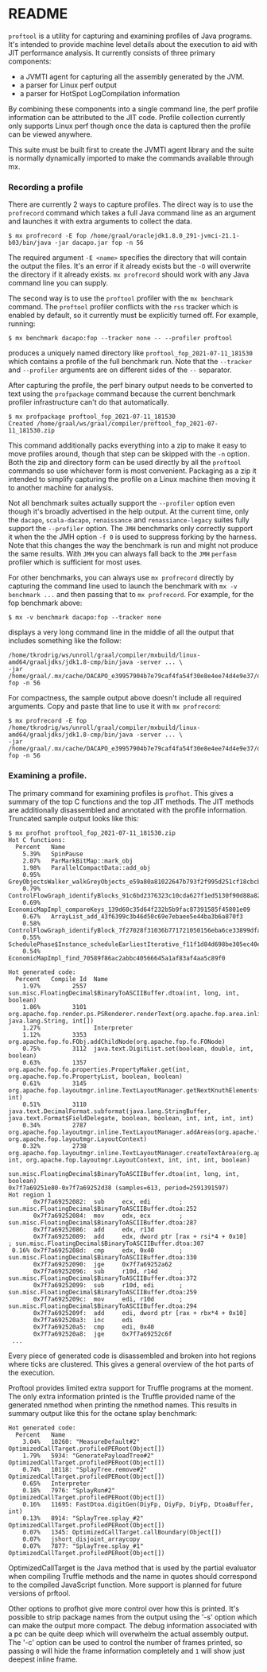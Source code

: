 # README #

`proftool` is a utility for capturing and examining profiles of Java
programs.  It's intended to provide machine level details about the execution to
aid with JIT performance analysis.  It currently consists of three primary components:

* a JVMTI agent for capturing all the assembly generated by the JVM.
* a parser for Linux perf output
* a parser for HotSpot LogCompilation information

By combining these components into a single command line, the perf
profile information can be attributed to the JIT code.  Profile collection currently only supports Linux perf though
once the data is captured then the profile can be viewed anywhere.  

This suite must be built first to create the JVMTI agent library and the suite is normally dynamically
imported to make the commands available through mx.

### Recording a profile

There are currently 2 ways to capture profiles.  The direct way is to use the `profrecord` command
which takes a full Java command line as an argument and launches it with extra arguments
to collect the data.

```
$ mx profrecord -E fop /home/graal/oraclejdk1.8.0_291-jvmci-21.1-b03/bin/java -jar dacapo.jar fop -n 56
```

The required argument `-E <name>` specifies the directory that will contain the output the files.  It's an error if it
already exists but the `-O` will overwrite the directory if it already exists.
`mx profrecord` should work with any Java command line you can supply.

The second way is to use the `proftool` profiler with the `mx benchmark` command.  The `proftool` profiler
conflicts with the `rss` tracker which is enabled by default, so it currently must be explicitly turned off.  For example, running:

```
$ mx benchmark dacapo:fop --tracker none -- --profiler proftool
```

produces a uniquely named directory like `proftool_fop_2021-07-11_181530` which contains a profile of the full
benchmark run.  Note that the `--tracker` and `--profiler` arguments are on different sides of the `--` separator.

After capturing the profile, the perf binary output needs to be converted to text
using the `profpackage` command because the current benchmark profiler infrastructure can't do that automatically.

```
$ mx profpackage proftool_fop_2021-07-11_181530
Created /home/graal/ws/graal/compiler/proftool_fop_2021-07-11_181530.zip
```

This command additionally packs everything into a zip to make it easy to move profiles around,
though that step can be skipped with the `-n` option.  Both the zip and directory form can be used directly
by all the `proftool` commands so use whichever form is most convenient.  Packaging as a zip it intended to
simplify capturing the profile on a Linux machine then moving it to another machine for analysis.

Not all benchmark suites actually support the `--profiler` option even though it's broadly advertised in the
help output.  At the current time, only the `dacapo`, `scala-dacapo`, `renaissance` and `renassiance-legacy`
suites fully support the `--profiler` option.  The `JMH` benchmarks only correctly support it when the
the JMH option `-f 0` is used to suppress forking by the harness.  Note that this changes the way the benchmark
is run and might not produce the same results.  With `JMH` you can always fall back to the `JMH` `perfasm`
profiler which is sufficient for most uses.

For other benchmarks, you can always use `mx profrecord` directly by capturing the command
line used to launch the benchmark with `mx -v benchmark ...` and then passing that to `mx profrecord`.  For example,
for the fop benchmark above:

```
$ mx -v benchmark dacapo:fop --tracker none 
```
displays a very long command line in the middle of all the output that includes something like the follow:

```
/home/tkrodrig/ws/unroll/graal/compiler/mxbuild/linux-amd64/graaljdks/jdk1.8-cmp/bin/java -server ... \
-jar /home/graal/.mx/cache/DACAPO_e39957904b7e79caf4fa54f30e8e4ee74d4e9e37/dacapo.jar fop -n 56
```

For compactness, the sample output above doesn't include all required arguments.
Copy and paste that line to use it with `mx profrecord`:

```
$ mx profrecord -E fop /home/tkrodrig/ws/unroll/graal/compiler/mxbuild/linux-amd64/graaljdks/jdk1.8-cmp/bin/java -server ... \
-jar /home/graal/.mx/cache/DACAPO_e39957904b7e79caf4fa54f30e8e4ee74d4e9e37/dacapo.jar fop -n 56
```

### Examining a profile.

The primary command for examining profiles is `profhot`.  This gives a summary
of the top C functions and the top JIT methods.  The JIT methods are additionally disassembled and
annotated with the profile information.  Truncated sample output looks like this:

```
$ mx profhot proftool_fop_2021-07-11_181530.zip
Hot C functions:
  Percent   Name
    5.39%   SpinPause
    2.07%   ParMarkBitMap::mark_obj
    1.98%   ParallelCompactData::add_obj
    0.95%   GreyObjectsWalker_walkGreyObjects_e59a80a81022647b793f2f995d251cf18cbcbab4
    0.79%   ControlFlowGraph_identifyBlocks_91c6bd2376323c10cda627f1ed5130f90d88a82f
    0.69%   EconomicMapImpl_compareKeys_139d60c35d64f232b5b9fac87391585f45801e09
    0.67%   ArrayList_add_43f6399c3b46d50c69e7ebaee5e44ba3b6a870f3
    0.58%   ControlFlowGraph_identifyBlock_7f27028f31036b771721050156eba6ce33899dfa
    0.55%   SchedulePhase$Instance_scheduleEarliestIterative_f11f1d84d698be305ec40ea50fa995f7185d393f
    0.54%   EconomicMapImpl_find_70589f86ac2abbc40566645a1af83af4aa5c89f0

Hot generated code:
  Percent   Compile Id  Name
    1.97%         2557  sun.misc.FloatingDecimal$BinaryToASCIIBuffer.dtoa(int, long, int, boolean)
    1.86%         3101  org.apache.fop.render.ps.PSRenderer.renderText(org.apache.fop.area.inline.AbstractTextArea, java.lang.String, int[])
    1.27%               Interpreter
    1.12%         3353  org.apache.fop.fo.FObj.addChildNode(org.apache.fop.fo.FONode)
    0.75%         3112  java.text.DigitList.set(boolean, double, int, boolean)
    0.63%         1357  org.apache.fop.fo.properties.PropertyMaker.get(int, org.apache.fop.fo.PropertyList, boolean, boolean)
    0.61%         3145  org.apache.fop.layoutmgr.inline.TextLayoutManager.getNextKnuthElements(org.apache.fop.layoutmgr.LayoutContext, int)
    0.51%         3110  java.text.DecimalFormat.subformat(java.lang.StringBuffer, java.text.Format$FieldDelegate, boolean, boolean, int, int, int, int)
    0.34%         2787  org.apache.fop.layoutmgr.inline.TextLayoutManager.addAreas(org.apache.fop.layoutmgr.PositionIterator, org.apache.fop.layoutmgr.LayoutContext)
    0.32%         2738  org.apache.fop.layoutmgr.inline.TextLayoutManager.createTextArea(org.apache.fop.traits.MinOptMax, int, org.apache.fop.layoutmgr.LayoutContext, int, int, int, boolean)

sun.misc.FloatingDecimal$BinaryToASCIIBuffer.dtoa(int, long, int, boolean)
0x7f7a69251e80-0x7f7a69252d38 (samples=613, period=2591391597)
Hot region 1
       0x7f7a69252082:  sub     ecx, edi        ; sun.misc.FloatingDecimal$BinaryToASCIIBuffer.dtoa:252
       0x7f7a69252084:  mov     edx, ecx        ; sun.misc.FloatingDecimal$BinaryToASCIIBuffer.dtoa:287
       0x7f7a69252086:  add     edx, r13d
       0x7f7a69252089:  add     edx, dword ptr [rax + rsi*4 + 0x10]     ; sun.misc.FloatingDecimal$BinaryToASCIIBuffer.dtoa:307
 0.16% 0x7f7a6925208d:  cmp     edx, 0x40       ; sun.misc.FloatingDecimal$BinaryToASCIIBuffer.dtoa:330
       0x7f7a69252090:  jge     0x7f7a69252a62
       0x7f7a69252096:  sub     r10d, r14d      ; sun.misc.FloatingDecimal$BinaryToASCIIBuffer.dtoa:372
       0x7f7a69252099:  sub     r10d, edi       ; sun.misc.FloatingDecimal$BinaryToASCIIBuffer.dtoa:259
       0x7f7a6925209c:  mov     edi, r10d       ; sun.misc.FloatingDecimal$BinaryToASCIIBuffer.dtoa:294
       0x7f7a6925209f:  add     edi, dword ptr [rax + rbx*4 + 0x10]
       0x7f7a692520a3:  inc     edi
       0x7f7a692520a5:  cmp     edi, 0x40
       0x7f7a692520a8:  jge     0x7f7a69252c6f
 ...
```

Every piece of generated code is disassembled and broken into hot regions where ticks are clustered.  This gives a general
overview of the hot parts of the execution.

Proftool provides limited extra support for Truffle programs at the moment.  The only extra information printed is the Truffle
provided name of the generated nmethod when printing the nmethod names.  This results in summary output like this for
the octane splay benchmark:

```
Hot generated code:
  Percent   Name
    3.04%   10260: "MeasureDefault#2" OptimizedCallTarget.profiledPERoot(Object[])
    1.79%   5934: "GeneratePayloadTree#2" OptimizedCallTarget.profiledPERoot(Object[])
    0.74%   10118: "SplayTree.remove#2" OptimizedCallTarget.profiledPERoot(Object[])
    0.65%   Interpreter
    0.18%   7976: "SplayRun#2" OptimizedCallTarget.profiledPERoot(Object[])
    0.16%   11695: FastDtoa.digitGen(DiyFp, DiyFp, DiyFp, DtoaBuffer, int)
    0.13%   8914: "SplayTree.splay_#2" OptimizedCallTarget.profiledPERoot(Object[])
    0.07%   1345: OptimizedCallTarget.callBoundary(Object[])
    0.07%   jshort_disjoint_arraycopy
    0.07%   7877: "SplayTree.splay_#1" OptimizedCallTarget.profiledPERoot(Object[])
```

OptimizedCallTarget is the Java method that is used by the partial evaluator when compiling Truffle methods and the name
in quotes should correspond to the compiled JavaScript function.  More support is planned for future versions of prftool. 

Other options to profhot give more control over how this is printed.  It's possible to strip package names from the output
using the '-s' option which can make the output more compact.  The debug information associated with a pc can be
quite deep which will overwhelm the actual assembly output.  The '-c' option can be used to control the number of frames printed,
so passing `0` will hide the frame information completely and `1` will show just deepest inline frame.
